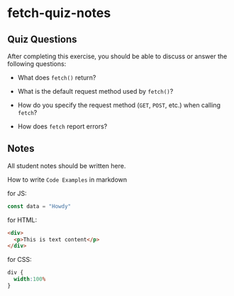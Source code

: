 # fetch-quiz-notes

## Quiz Questions

After completing this exercise, you should be able to discuss or answer the following questions:

- What does `fetch()` return?

- What is the default request method used by `fetch()`?

- How do you specify the request method (`GET`, `POST`, etc.) when calling `fetch`?

- How does `fetch` report errors?


## Notes

All student notes should be written here.


How to write `Code Examples` in markdown

for JS:
```javascript
const data = "Howdy"
```

for HTML:
```html
<div>
  <p>This is text content</p>
</div>
```

for CSS:
```css
div {
  width:100%
}
```
